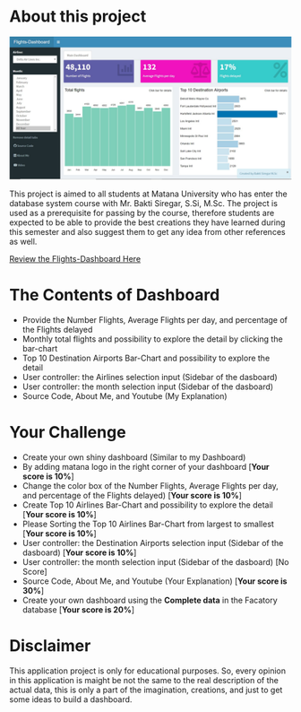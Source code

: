 # About this project 

![](https://raw.githubusercontent.com/Bakti-Siregar/Flights-Dashboard/master/dashboard.svg)

This project is aimed to all students at Matana University who has enter the database system course with Mr. Bakti Siregar, S.Si, M.Sc. 
The project is used as a prerequisite for passing by the course, therefore students are expected to be able to provide the best creations they have learned during this semester and also suggest them to get any idea from other references as well.

[Review the Flights-Dashboard Here](https://master-data-scientist.shinyapps.io/Flight-Dashboard/)

# The Contents of Dashboard

* Provide the Number Flights, Average Flights per day, and percentage of the Flights delayed
* Monthly total flights and possibility to explore the detail by clicking the bar-chart
* Top 10 Destination Airports Bar-Chart and possibility to explore the detail
* User controller: the Airlines selection input (Sidebar of the dasboard)
* User controller: the month selection input (Sidebar of the dasboard)
* Source Code, About Me, and Youtube (My Explanation)

# Your Challenge

* Create your own shiny dashboard (Similar to my Dashboard)
* By adding matana logo in the right corner of your dashboard [**Your score is 10%**]
* Change the color box of the Number Flights, Average Flights per day, <br> and percentage of the Flights delayed) [**Your score is 10%**]
* Create Top 10 Airlines Bar-Chart and possibility to explore the detail [**Your score is 10%**]
* Please Sorting the Top 10 Airlines Bar-Chart from largest to smallest [**Your score is 10%**]
* User controller: the Destination Airports selection input (Sidebar of the dasboard) [**Your score is 10%**]
* User controller: the month selection input (Sidebar of the dasboard) [No Score]
* Source Code, About Me, and Youtube (Your Explanation) [**Your score is 30%**]
* Create your own dashboard using the **Complete data** in the Facatory database [**Your score is 20%**]

# Disclaimer

This application project is only for educational purposes. So, every opinion in this application is maight be not the same to the real description of the actual data, this is only a part of the imagination, creations, and just to get some ideas to build a dashboard.
